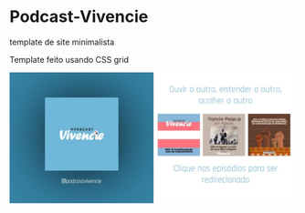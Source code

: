 # Podcast-Vivencie
template de site minimalista

Template feito usando CSS grid

<img src="src/template.jpg">